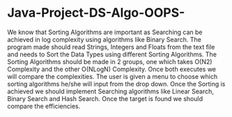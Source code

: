 # Java-Project-DS-Algo-OOPS-

We know that Sorting Algorithms are important as Searching can be achieved in log complexity using algorithms like Binary Search. The program made should read Strings, Integers and Floats from the text file and needs to Sort the Data Types using different Sorting Algorithms. The Sorting Algorithms should be made in 2 groups, one which takes O(N2) Complexity and the other O(NLogN) Complexity. Once both executes we will compare the complexities. The user is given a menu to choose which sorting algorithms he/she will input from the drop down.
Once the Sorting is achieved we should implement Searching algorithms like Linear Search, Binary Search and Hash Search. Once the target is found we should compare the efficiencies.
